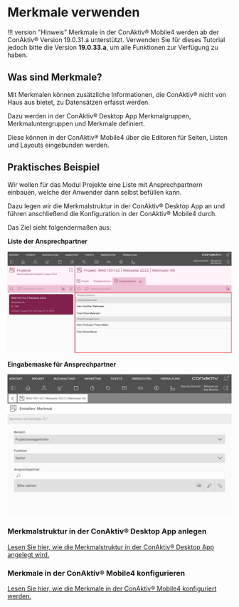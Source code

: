 # Merkmale verwenden

!!! version "Hinweis"
	Merkmale in der ConAktiv® Mobile4 werden ab der ConAktiv® Version 19.0.31.a unterstützt. Verwenden Sie für dieses Tutorial jedoch bitte die Version **19.0.33.a**, um alle Funktionen zur Verfügung zu haben.


## Was sind Merkmale?

Mit Merkmalen können zusätzliche Informationen, die ConAktiv® nicht von Haus aus bietet, zu Datensätzen erfasst werden.

Dazu werden in der ConAktiv® Desktop App Merkmalgruppen, Merkmaluntergruppen und Merkmale definiert.

Diese können in der ConAktiv® Mobile4 über die Editoren für Seiten, Listen und Layouts eingebunden werden.


## Praktisches Beispiel

Wir wollen für das Modul Projekte eine Liste mit Ansprechpartnern einbauen, welche der Anwender dann selbst befüllen kann.

Dazu legen wir die Merkmalstruktur in der ConAktiv® Desktop App an und führen anschließend die Konfiguration in der ConAktiv® Mobile4 durch.

Das Ziel sieht folgendermaßen aus:

**Liste der Ansprechpartner**

![Ziel des Projekts - Liste](./ziel.png)

**Eingabemaske für Ansprechpartner**

![Ziel des Projekts - Eingabemaske](./ziel-eingabe.png)


### Merkmalstruktur in der ConAktiv® Desktop App anlegen

[Lesen Sie hier, wie die Merkmalstruktur in der ConAktiv® Desktop App angelegt wird.](./merkmal-struktur-anlegen/index.md)


### Merkmale in der ConAktiv® Mobile4 konfigurieren

[Lesen Sie hier, wie die Merkmale in der ConAktiv® Mobile4 konfiguriert werden.](./merkmale-in-mobile4-konfigurieren/index.md)
